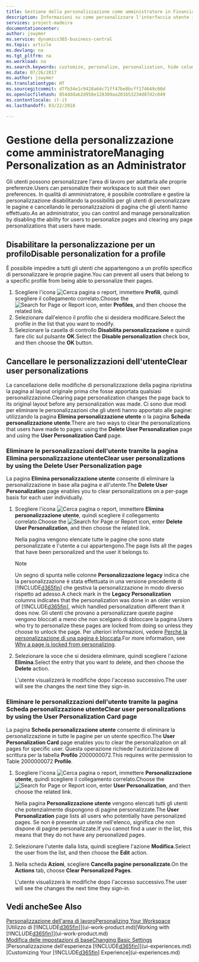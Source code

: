 ```yaml
---
title: Gestione della personalizzazione come amministratore in Financials | Documenti Microsoft
description: Informazioni su come personalizzare l'interfaccia utente in base alle esigenze professionali.
services: project-madeira
documentationcenter: 
author: jswymer
ms.service: dynamics365-business-central
ms.topic: article
ms.devlang: na
ms.tgt_pltfrm: na
ms.workload: na
ms.search.keywords: customize, personalize, personalization, hide columns, remove fields, move fields
ms.date: 07/26/2017
ms.author: jswymer
ms.translationtype: HT
ms.sourcegitcommit: d7fb34e1c9428a64c71ff47be8bcff174649c00d
ms.openlocfilehash: 854dddab2d958e128309aa201b53234d87d2c049
ms.contentlocale: it-it
ms.lasthandoff: 03/22/2018

---
```

# <a name="managing-personalization-as-an-administrator"></a><span data-ttu-id="d37fc-103">Gestione della personalizzazione come amministratore</span><span class="sxs-lookup"><span data-stu-id="d37fc-103">Managing Personalization as an Administrator</span></span>
<!--NAV in the Web client-->
<span data-ttu-id="d37fc-104">Gli utenti possono personalizzare l'area di lavoro per adattarla alle proprie preferenze.</span><span class="sxs-lookup"><span data-stu-id="d37fc-104">Users can personalize their workspace to suit their own preferences.</span></span> <span data-ttu-id="d37fc-105">In qualità di amministratore, è possibile controllare e gestire la personalizzazione disabilitando la possibilità per gli utenti di personalizzare le pagine e cancellando le personalizzazioni di pagina che gli utenti hanno effettuato.</span><span class="sxs-lookup"><span data-stu-id="d37fc-105">As an administrator, you can control and manage personalization by disabling the ability for users to personalize pages and clearing any page personalizations that users have made.</span></span>

## <a name="disable-personalization-for-a-profile"></a><span data-ttu-id="d37fc-106">Disabilitare la personalizzazione per un profilo</span><span class="sxs-lookup"><span data-stu-id="d37fc-106">Disable personalization for a profile</span></span>
<span data-ttu-id="d37fc-107">È possibile impedire a tutti gli utenti che appartengono a un profilo specifico di personalizzare le proprie pagine.</span><span class="sxs-lookup"><span data-stu-id="d37fc-107">You can prevent all users that belong to a specific profile from being able to personalize their pages.</span></span>
1.  <span data-ttu-id="d37fc-108">Scegliere l'icona ![Cerca pagina o report](media/ui-search/search_small.png "icona Cerca pagina o report"), immettere **Profili**, quindi scegliere il collegamento correlato.</span><span class="sxs-lookup"><span data-stu-id="d37fc-108">Choose the ![Search for Page or Report](media/ui-search/search_small.png "Search for Page or Report icon") icon, enter **Profiles**, and then choose the related link.</span></span>
2.  <span data-ttu-id="d37fc-109">Selezionare dall'elenco il profilo che si desidera modificare.</span><span class="sxs-lookup"><span data-stu-id="d37fc-109">Select the profile in the list that you want to modify.</span></span>
3. <span data-ttu-id="d37fc-110">Selezionare la casella di controllo **Disabilita personalizzazione** e quindi fare clic sul pulsante **OK**.</span><span class="sxs-lookup"><span data-stu-id="d37fc-110">Select the **Disable personalization** check box, and then choose the **OK** button.</span></span>

## <a name="clear-user-personalizations"></a><span data-ttu-id="d37fc-111">Cancellare le personalizzazioni dell'utente</span><span class="sxs-lookup"><span data-stu-id="d37fc-111">Clear user personalizations</span></span>

<span data-ttu-id="d37fc-112">La cancellazione delle modifiche di personalizzazione della pagina ripristina la pagina al layout originale prima che fosse apportata qualsiasi personalizzazione.</span><span class="sxs-lookup"><span data-stu-id="d37fc-112">Clearing page personalization changes the page back to its original layout before any personalization was made.</span></span> <span data-ttu-id="d37fc-113">Ci sono due modi per eliminare le personalizzazioni che gli utenti hanno apportato alle pagine: utilizzando la pagina **Elimina personalizzazione utente** o la pagina **Scheda personalizzazione utente**.</span><span class="sxs-lookup"><span data-stu-id="d37fc-113">There are two ways to clear the personalizations that users have made to pages: using the **Delete User Personalization** page and using the **User Personalization Card** page.</span></span>

### <a name="clear-user-personalizations-by-using-the-delete-user-personalization-page"></a><span data-ttu-id="d37fc-114">Eliminare le personalizzazioni dell'utente tramite la pagina Elimina personalizzazione utente</span><span class="sxs-lookup"><span data-stu-id="d37fc-114">Clear user personalizations by using the Delete User Personalization page</span></span>

<span data-ttu-id="d37fc-115">La pagina **Elimina personalizzazione utente** consente di eliminare la personalizzazione in base alla pagina e all'utente.</span><span class="sxs-lookup"><span data-stu-id="d37fc-115">The **Delete User Personalization** page enables you to clear personalizations on a per-page basis for each user individually.</span></span>

1.  <span data-ttu-id="d37fc-116">Scegliere l'icona ![Cerca pagina o report](media/ui-search/search_small.png "icona Cerca pagina o report"), immettere **Elimina personalizzazione utente**, quindi scegliere il collegamento correlato.</span><span class="sxs-lookup"><span data-stu-id="d37fc-116">Choose the ![Search for Page or Report](media/ui-search/search_small.png "Search for Page or Report icon") icon, enter **Delete User Personalization**, and then choose the related link.</span></span>

    <span data-ttu-id="d37fc-117">Nella pagina vengono elencate tutte le pagine che sono state personalizzate e l'utente a cui appartengono.</span><span class="sxs-lookup"><span data-stu-id="d37fc-117">The page lists all the pages that have been personalized and the user it belongs to.</span></span>

    >[!NOTE]
    > <span data-ttu-id="d37fc-118">Un segno di spunta nelle colonne **Personalizzazione legacy** indica che la personalizzazione è stata effettuata in una versione precedente di [!INCLUDE[d365fin](includes/d365fin_md.md)] che gestiva la personalizzazione in modo diverso rispetto ad adesso.</span><span class="sxs-lookup"><span data-stu-id="d37fc-118">A check mark in the **Legacy Personalization** columns indicates that the personalization was done in an older version of [!INCLUDE[d365fin](includes/d365fin_md.md)], which handled personalization different than it does now.</span></span> <span data-ttu-id="d37fc-119">Gli utenti che provano a personalizzare queste pagine vengono bloccati a meno che non scelgano di sbloccare la pagina.</span><span class="sxs-lookup"><span data-stu-id="d37fc-119">Users who try to personalize these pages are locked from doing so unless they choose to unlock the page.</span></span> <span data-ttu-id="d37fc-120">Per ulteriori informazioni, vedere [Perché la personalizzazione di una pagina è bloccata](ui-personalization-locked.md).</span><span class="sxs-lookup"><span data-stu-id="d37fc-120">For more information, see [Why a page is locked from personalizing](ui-personalization-locked.md).</span></span>

2. <span data-ttu-id="d37fc-121">Selezionare la voce che si desidera eliminare, quindi scegliere l'azione **Elimina**.</span><span class="sxs-lookup"><span data-stu-id="d37fc-121">Select the entry that you want to delete, and then choose the **Delete** action.</span></span>

    <span data-ttu-id="d37fc-122">L'utente visualizzerà le modifiche dopo l'accesso successivo.</span><span class="sxs-lookup"><span data-stu-id="d37fc-122">The user will see the changes the next time they sign-in.</span></span>

### <a name="clear-user-personalizations-by-using-the-user-personalization-card-page"></a><span data-ttu-id="d37fc-123">Eliminare le personalizzazioni dell'utente tramite la pagina Scheda personalizzazione utente</span><span class="sxs-lookup"><span data-stu-id="d37fc-123">Clear user personalizations by using the User Personalization Card page</span></span>

<span data-ttu-id="d37fc-124">La pagina **Scheda personalizzazione utente** consente di eliminare la personalizzazione in tutte le pagine per un utente specifico.</span><span class="sxs-lookup"><span data-stu-id="d37fc-124">The **User Personalization Card** page enables you to clear the personalization on all pages for specific user.</span></span> <span data-ttu-id="d37fc-125">Questa operazione richiede l'autorizzazione di scrittura per la tabella **Profilo** 2000000072.</span><span class="sxs-lookup"><span data-stu-id="d37fc-125">This requires write permission to Table 2000000072 **Profile**.</span></span>

1.  <span data-ttu-id="d37fc-126">Scegliere l'icona ![Cerca pagina o report](media/ui-search/search_small.png "Cerca pagina o report"), immettere **Personalizzazione utente**, quindi scegliere il collegamento correlato.</span><span class="sxs-lookup"><span data-stu-id="d37fc-126">Choose the ![Search for Page or Report](media/ui-search/search_small.png "Search for Page or Report icon") icon, enter **User Personalization**, and then choose the related link.</span></span>

    <span data-ttu-id="d37fc-127">Nella pagina **Personalizzazione utente** vengono elencati tutti gli utenti che potenzialmente dispongono di pagine personalizzate.</span><span class="sxs-lookup"><span data-stu-id="d37fc-127">The **User Personalization** page lists all users who potentially have personalized pages.</span></span> <span data-ttu-id="d37fc-128">Se non è presente un utente nell'elenco, significa che non dispone di pagine personalizzate.</span><span class="sxs-lookup"><span data-stu-id="d37fc-128">If you cannot find a user in the list, this means that they do not have any personalized pages.</span></span>

2. <span data-ttu-id="d37fc-129">Selezionare l'utente dalla lista, quindi scegliere l'azione **Modifica**.</span><span class="sxs-lookup"><span data-stu-id="d37fc-129">Select the user from the list, and then choose the **Edit** action.</span></span>

3.  <span data-ttu-id="d37fc-130">Nella scheda **Azioni**, scegliere **Cancella pagine personalizzate**.</span><span class="sxs-lookup"><span data-stu-id="d37fc-130">On the **Actions** tab, choose **Clear Personalized Pages**.</span></span>

    <span data-ttu-id="d37fc-131">L'utente visualizzerà le modifiche dopo l'accesso successivo.</span><span class="sxs-lookup"><span data-stu-id="d37fc-131">The user will see the changes the next time they sign-in.</span></span>

## <a name="see-also"></a><span data-ttu-id="d37fc-132">Vedi anche</span><span class="sxs-lookup"><span data-stu-id="d37fc-132">See Also</span></span>
[<span data-ttu-id="d37fc-133">Personalizzazione dell'area di lavoro</span><span class="sxs-lookup"><span data-stu-id="d37fc-133">Personalizing Your Workspace</span></span>](ui-personalization-user.md)  
<span data-ttu-id="d37fc-134">[Utilizzo di [!INCLUDE[d365fin](includes/d365fin_md.md)]](ui-work-product.md)</span><span class="sxs-lookup"><span data-stu-id="d37fc-134">[Working with [!INCLUDE[d365fin](includes/d365fin_md.md)]](ui-work-product.md)</span></span>  
[<span data-ttu-id="d37fc-135">Modifica delle impostazioni di base</span><span class="sxs-lookup"><span data-stu-id="d37fc-135">Changing Basic Settings</span></span>](ui-change-basic-settings.md)  
<span data-ttu-id="d37fc-136">[Personalizzazione dell'esperienza [!INCLUDE[d365fin](includes/d365fin_md.md)]](ui-experiences.md)</span><span class="sxs-lookup"><span data-stu-id="d37fc-136">[Customizing Your [!INCLUDE[d365fin](includes/d365fin_md.md)] Experience](ui-experiences.md)</span></span>  

